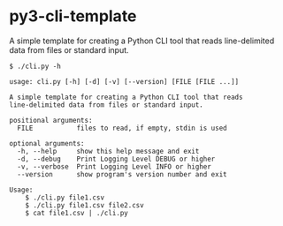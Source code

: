# py3-cli-template
A simple template for creating a Python CLI tool that reads line-delimited data from files or standard input. 

```text
$ ./cli.py -h

usage: cli.py [-h] [-d] [-v] [--version] [FILE [FILE ...]]

A simple template for creating a Python CLI tool that reads 
line-delimited data from files or standard input.

positional arguments:
  FILE           files to read, if empty, stdin is used

optional arguments:
  -h, --help     show this help message and exit
  -d, --debug    Print Logging Level DEBUG or higher
  -v, --verbose  Print Logging Level INFO or higher
  --version      show program's version number and exit

Usage:
    $ ./cli.py file1.csv
    $ ./cli.py file1.csv file2.csv 
    $ cat file1.csv | ./cli.py
```
